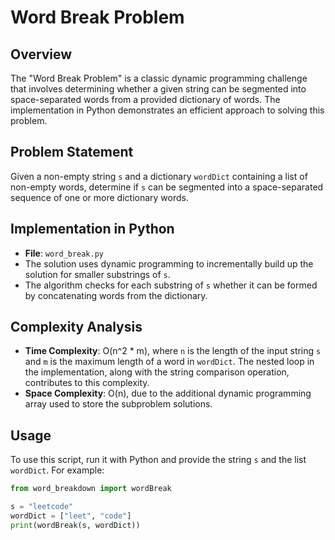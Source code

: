 # Word Break Problem

## Overview
The "Word Break Problem" is a classic dynamic programming challenge that involves determining whether a given string can be segmented into space-separated words from a provided dictionary of words. The implementation in Python demonstrates an efficient approach to solving this problem.

## Problem Statement
Given a non-empty string `s` and a dictionary `wordDict` containing a list of non-empty words, determine if `s` can be segmented into a space-separated sequence of one or more dictionary words.

## Implementation in Python
- **File**: `word_break.py`
- The solution uses dynamic programming to incrementally build up the solution for smaller substrings of `s`.
- The algorithm checks for each substring of `s` whether it can be formed by concatenating words from the dictionary.

## Complexity Analysis
- **Time Complexity**: O(n^2 * m), where `n` is the length of the input string `s` and `m` is the maximum length of a word in `wordDict`. The nested loop in the implementation, along with the string comparison operation, contributes to this complexity.
- **Space Complexity**: O(n), due to the additional dynamic programming array used to store the subproblem solutions.

## Usage
To use this script, run it with Python and provide the string `s` and the list `wordDict`. For example:
```python
from word_breakdown import wordBreak

s = "leetcode"
wordDict = ["leet", "code"]
print(wordBreak(s, wordDict))
```
